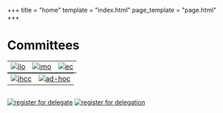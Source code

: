 +++
title = "home"
template = "index.html"
page_template = "page.html"
+++

<style>
div img {
  margin: 0 auto;
  width: 200px;
  height: auto;
}

table {
  margin: 0 auto;
}
</style>

# Committees

||||
|---|---|---|
|[![ilo](/ilo.png)](/register)|[![imo](/imo.png)](/register)|[![ec](/ec.png)](/register)|

|||
|---|---|
|[![jhcc](/jhcc.png)](/register)|[![ad-hoc](/adhoc.png)](/register)|

<br />

[![register for delegate](/reg-btn.png)](/reg-for-delegate)
[![register for delegation](/reg-delegations.png)](/reg-for-delegations)
